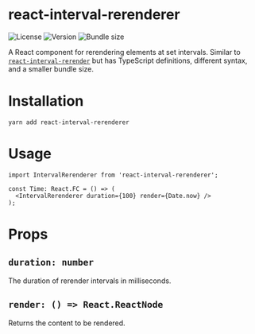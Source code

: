 # react-interval-rerenderer

![License](https://shields.io/apm/l/react-interval-rerenderer?style=flat-square)
![Version](https://shields.io/npm/v/react-interval-rerenderer?style=flat-square)
![Bundle size](https://shields.io/bundlephobia/minzip/react-interval-rerenderer?style=flat-square)

A React component for rerendering elements at set intervals.
Similar to [`react-interval-rerender`](https://github.com/jcoreio/react-interval-rerender) but has TypeScript definitions, different syntax, and a smaller bundle size.

# Installation

`yarn add react-interval-rerenderer`

# Usage

```tsx
import IntervalRerenderer from 'react-interval-rerenderer';

const Time: React.FC = () => (
  <IntervalRerenderer duration={100} render={Date.now} />
);
```

# Props

## `duration: number`

The duration of rerender intervals in milliseconds.

## `render: () => React.ReactNode`

Returns the content to be rendered.
